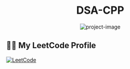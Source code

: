 <h1 align="center" id="title">DSA-CPP</h1>

<p align="center"><img src="https://socialify.git.ci/thepratikguptaa/DSA-CPP/image?description=1&amp;font=Raleway&amp;language=1&amp;name=1&amp;owner=1&amp;pattern=Signal&amp;stargazers=1&amp;theme=Light" alt="project-image"></p>

## 🧑‍💻 My LeetCode Profile

[![LeetCode](https://img.shields.io/badge/LeetCode-thepratikguptaa-blue?style=for-the-badge&logo=leetcode)](https://leetcode.com/u/thepratikguptaa/)